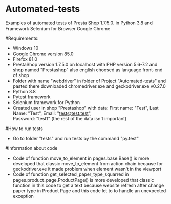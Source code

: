 # Automated-tests
Examples of automated tests of Presta Shop 1.7.5.0. in Python 3.8 and Framework Selenium for Browser Google Chrome 

#Requirements:
* Windows 10 
* Google Chrome version 85.0
* Firefox 81.0
* PrestaShop version 1.7.5.0 on localhost with PHP version 5.6-7.2 and shop named "Prestashop" also english choosed
 as language front-end of shop
* Folder with name "webdriver" in folder of Project "Automated-tests" and pasted there downloaded chromedriver.exe 
and geckodriver.exe v0.27.0
* Python 3.8 
* Pytest framework
* Selenium framework for Python
* Created user in shop "Prestashop" with data: First name: "Test", Last Name: "Test", Email: "test@test.test",  
Password: "test1" (the rest of the data isn't important) 

#How to run tests
* Go to folder "tests" and run tests by the command "py.test"

#Information about code
* Code of function move_to_element in pages.base.Base() is more developed that classic move_to_element from action chain 
because for geckodriver.exe it made problem when element wasn't in the viewport  
* Code of function get_selected_paper_type_squarred in pages.product_page.ProductPage() is more developed that classic 
function in this code to get a text because website refresh after change paper type in Product Page and this code let to 
to handle an unexpected exception


